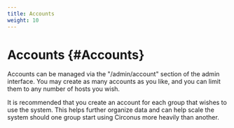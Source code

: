 ```yaml
---
title: Accounts
weight: 10
---
```


# Accounts {#Accounts}

Accounts can be managed via the "/admin/account" section of the admin interface.  You may create as many accounts as you like, and you can limit them to any number of hosts you wish.

It is recommended that you create an account for each group that wishes to use the system. This helps further organize data and can help scale the system should one group start using Circonus more heavily than another.
